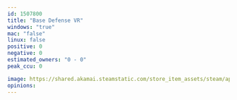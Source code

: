 ```yaml
---
id: 1507800
title: "Base Defense VR"
windows: "true"
mac: "false"
linux: false
positive: 0
negative: 0
estimated_owners: "0 - 0"
peak_ccu: 0

image: https://shared.akamai.steamstatic.com/store_item_assets/steam/apps/1507800/header.jpg?t=1694720329
opinions:
---
```

